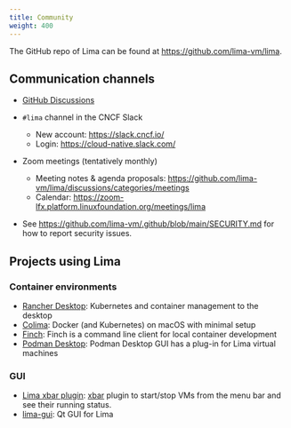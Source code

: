 ```yaml
---
title: Community
weight: 400
---
```


The GitHub repo of Lima can be found at <https://github.com/lima-vm/lima>.

## Communication channels

- [GitHub Discussions](https://github.com/lima-vm/lima/discussions)

- `#lima` channel in the CNCF Slack
  - New account: <https://slack.cncf.io/>
  - Login: <https://cloud-native.slack.com/>

- Zoom meetings (tentatively monthly)
  - Meeting notes & agenda proposals: https://github.com/lima-vm/lima/discussions/categories/meetings
  - Calendar: https://zoom-lfx.platform.linuxfoundation.org/meetings/lima

- See <https://github.com/lima-vm/.github/blob/main/SECURITY.md> for how to report security issues.

## Projects using Lima

### Container environments
- [Rancher Desktop](https://rancherdesktop.io/): Kubernetes and container management to the desktop
- [Colima](https://github.com/abiosoft/colima): Docker (and Kubernetes) on macOS with minimal setup
- [Finch](https://github.com/runfinch/finch): Finch is a command line client for local container development
- [Podman Desktop](https://podman-desktop.io/): Podman Desktop GUI has a plug-in for Lima virtual machines

### GUI
- [Lima xbar plugin](https://github.com/unixorn/lima-xbar-plugin): [xbar](https://xbarapp.com/) plugin to start/stop VMs from the menu bar and see their running status.
- [lima-gui](https://github.com/afbjorklund/lima-gui): Qt GUI for Lima
